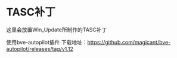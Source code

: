 # TASC补丁
这里会放置Win_Update所制作的TASC补丁

使用bve-autopilot插件
下载地址：https://github.com/magicant/bve-autopilot/releases/tag/v1.12
